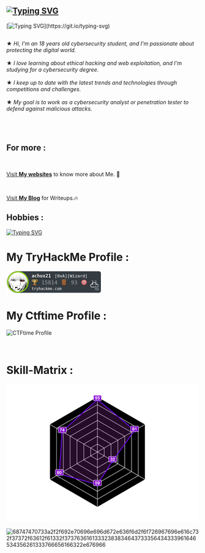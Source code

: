 

## </br>[![Typing SVG](https://readme-typing-svg.demolab.com?font=Fira+Code&size=35&pause=1000&color=f034fd&width=435&lines=-------------------------------------)](https://git.io/typing-svg)

[![Typing SVG](https://readme-typing-svg.herokuapp.com?font=Fira+Code&duration=2000&pause=500&color=f034fd&multiline=true&width=435&height=180&lines=nc+-lvnp+1337;listening+on+%5Bany%5D+1337+...;connect+to+%5BACHUX21%5D+profile;achux@pop-os+~%24+{cat,root.txt};++ACHUX{ZWNobyAxLTIyIHxyZXY=};..............................;............H4CK3D!............;..............................;..............................;..............................;..............................;.............................;)](https://git.io/typing-svg)

##                    
★ *Hi, I'm an 18 years old cybersecurity student, and I'm passionate about protecting the digital world.*</br></br>
★ *I love learning about ethical hacking and web exploitation, and I'm studying for a cybersecurity degree.*</br></br>
★ *I keep up to date with the latest trends and technologies through competitions and challenges.*</br></br>
★ *My goal is to work as a cybersecurity analyst or penetration tester to defend against malicious attacks.*</br></br>
</br></br>
## For more :
</br>

<a href="https://achux21.online/" target="_blank">Visit <strong>My websites</strong></a> to know more about Me. 🚀

</br>

<a href="https://iloveweb.online/posts/" target="_blank">Visit <strong>My Blog</strong></a> for Writeups.🔥




## Hobbies : 

[![Typing SVG](https://readme-typing-svg.herokuapp.com/?font=Fira+Code&duration=2000&pause=500&color=f034fd&multiline=false&width=435&height=180&lines=%F0%9D%9A%86%F0%9D%9A%8A%F0%9D%9A%9D%F0%9D%9A%8C%F0%9D%9A%91%F0%9D%9A%92%F0%9D%9A%97%F0%9D%9A%90%20%F0%9D%99%B0%F0%9D%9A%97%F0%9D%9A%92%F0%9D%9A%96%F0%9D%9A%8E;%F0%9D%99%BB%F0%9D%9A%92%F0%9D%9A%9C%F0%9D%9A%9D%F0%9D%9A%8E%F0%9D%9A%97%F0%9D%9A%92%F0%9D%9A%97%F0%9D%9A%90%20%F0%9D%9A%9D%F0%9D%9A%98%20%F0%9D%9A%96%F0%9D%9A%9E%F0%9D%9A%9C%F0%9D%9A%92%F0%9D%9A%8C;%F0%9D%99%BF%F0%9D%9A%95%F0%9D%9A%8A%F0%9D%9A%A2%F0%9D%9A%92%F0%9D%9A%97%F0%9D%9A%90%20%F0%9D%99%B2%F0%9D%9A%83%F0%9D%99%B5%F0%9D%9A%9C;%F0%9D%9A%86%F0%9D%9A%8A%F0%9D%9A%9D%F0%9D%9A%8C%F0%9D%9A%91%F0%9D%9A%92%F0%9D%9A%97%F0%9D%9A%90%20%F0%9D%99%BD%F0%9D%9A%8E%F0%9D%9A%9D%F0%9D%9A%8F%F0%9D%9A%95%F0%9D%9A%92%F0%9D%9A%A1)](https://git.io/typing-svg)
# My TryHackMe Profile :
![tryhackme stats](https://raw.githubusercontent.com/ACHUX21/ACHUX21/main/assets/thm_propic.png)



# My Ctftime Profile :
<div style="display: flex;">
    <a href="https://ctftime.org/user/150843"><img src="https://ctftime.org/static/images/ct/logo.svg" alt="CTFtime Profile" width="150" height="50" style="float: right;"></a>
</div>

# Skill-Matrix :

<a href="https://tryhackme.com/p/achux21">
  <img src="skills.svg" alt="Skills" >
</a>






![68747470733a2f2f692e70696e696d672e636f6d2f6f726967696e616c732f37372f63612f61332f37376361613332383834643733356434333961646534356261333766656166322e676966](https://github.com/ACHUX21/ACHUX21/assets/130113878/ef1b97b4-689a-4787-8c2f-780de5f275f6)

